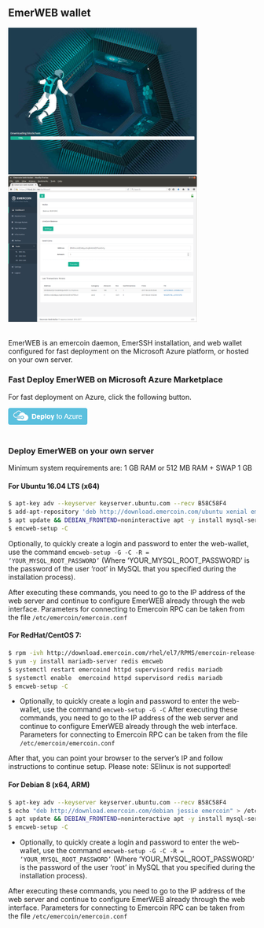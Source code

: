 ## EmerWEB wallet

<div style="style=”width:50%”"><img src="/images/EmerWEB.png" alt="EmerWEB is a web-based wallet running on your own server." width="384"></div><div style="style=”width:50%”"><img src="/images/EmerWEB_UI.png" alt="EmerWEB has a full user interface." width="384"></div>

<br>

EmerWEB is an emercoin daemon, EmerSSH installation, and web wallet configured for fast deployment on the Microsoft Azure platform, or hosted on your own server.

### Fast Deploy EmerWEB on Microsoft Azure Marketplace

For fast deployment on Azure, click the following button.
<div><a target="_blank" rel="nofollow" href="https://azure.microsoft.com/marketplace/partners/emercoin/emercoin/"><img src="/images/Deployaz.png" alt="Deploy on Microsoft Azure."></a></div>

<br>

### Deploy EmerWEB on your own server

Minimum system requirements are: 1 GB RAM or 512 MB RAM + SWAP 1 GB 

#### For Ubuntu 16.04 LTS (x64)
```bash
$ apt-key adv --keyserver keyserver.ubuntu.com --recv B58C58F4
$ add-apt-repository 'deb http://download.emercoin.com/ubuntu xenial emercoin'
$ apt update && DEBIAN_FRONTEND=noninteractive apt -y install mysql-server redis-server && apt -y install emcweb
$ emcweb-setup -C
```
Optionally, to quickly create a login and password to enter the web-wallet, use the command <code>emcweb-setup -G -C -R = ‘YOUR_MYSQL_ROOT_PASSWORD’</code> (Where ‘YOUR_MYSQL_ROOT_PASSWORD’ is the password of the user ‘root’ in MySQL that you specified during the installation process).

After executing these commands, you need to go to the IP address of the web server and continue to configure EmerWEB already through the web interface.
Parameters for connecting to Emercoin RPC can be taken from the file <code>/etc/emercoin/emercoin.conf</code>
 
#### For RedHat/CentOS 7:
```bash
$ rpm -ivh http://download.emercoin.com/rhel/el7/RPMS/emercoin-release-1.0-1.el7.centos.noarch.rpm
$ yum -y install mariadb-server redis emcweb
$ systemctl restart emercoind httpd supervisord redis mariadb
$ systemctl enable  emercoind httpd supervisord redis mariadb
$ emcweb-setup -C
```
* Optionally, to quickly create a login and password to enter the web-wallet, use the command <code>emcweb-setup -G -C</code>
After executing these commands, you need to go to the IP address of the web server and continue to configure EmerWEB already through the web interface.
Parameters for connecting to Emercoin RPC can be taken from the file <code>/etc/emercoin/emercoin.conf</code>

After that, you can point your browser to the server’s IP and follow instructions to continue setup.
Please note: SElinux is not supported!

#### For Debian 8 (x64, ARM)
```bash
$ apt-key adv --keyserver keyserver.ubuntu.com --recv B58C58F4
$ echo "deb http://download.emercoin.com/debian jessie emercoin" > /etc/apt/sources.list.d/emercoin.list
$ apt update && DEBIAN_FRONTEND=noninteractive apt -y install mysql-server redis-server && apt -y install emcweb
$ emcweb-setup -C
```
* Optionally, to quickly create a login and password to enter the web-wallet, use the command <code>emcweb-setup -G -C -R = ‘YOUR_MYSQL_ROOT_PASSWORD’</code> (Where ‘YOUR_MYSQL_ROOT_PASSWORD’</code> is the password of the user ‘root’ in MySQL that you specified during the installation process).

After executing these commands, you need to go to the IP address of the web server and continue to configure EmerWEB already through the web interface.
Parameters for connecting to Emercoin RPC can be taken from the file <code>/etc/emercoin/emercoin.conf</code>

